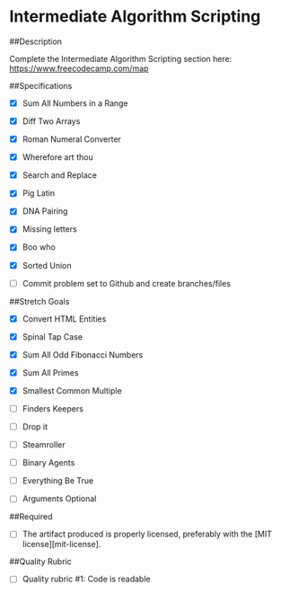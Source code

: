 # Intermediate Algorithm Scripting



##Description



Complete the Intermediate Algorithm Scripting section here:
https://www.freecodecamp.com/map



##Specifications

- [X] Sum All Numbers in a Range 
- [X] Diff Two Arrays 
- [X] Roman Numeral Converter 
- [X] Wherefore art thou
- [X] Search and Replace
- [X] Pig Latin
- [X] DNA Pairing
- [X] Missing letters 
- [X] Boo who 
- [X] Sorted Union
- [ ] Commit problem set to Github and create branches/files



##Stretch Goals

- [X] Convert HTML Entities 
- [X] Spinal Tap Case
- [X] Sum All Odd Fibonacci Numbers
- [X] Sum All Primes
- [X] Smallest Common Multiple
- [ ] Finders Keepers
- [ ] Drop it
- [ ] Steamroller
- [ ] Binary Agents
- [ ] Everything Be True
- [ ] Arguments Optional



##Required

- [ ] The artifact produced is properly licensed, preferably with the [MIT license][mit-license].



##Quality Rubric

- [ ] Quality rubric #1: Code is readable

